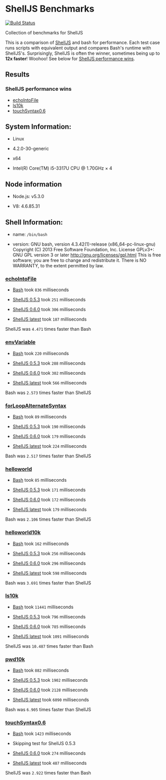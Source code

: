 # ShellJS Benchmarks

[![Build Status](https://travis-ci.org/shelljs/benchmarks.svg?branch=master)](https://travis-ci.org/shelljs/benchmarks)

Collection of benchmarks for ShellJS

This is a comparison of [ShellJS]() and bash for performance. Each test case
runs scripts with equivalent output and compares Bash's runtime with ShellJS's.
Surprisingly, ShellJS is often the winner, sometimes being up to **12x faster**!
Woohoo! See below for [ShellJS performance wins](#shelljs-performance-wins).

## Results

### ShellJS performance wins

 - [echoIntoFile](test/echoIntoFile)
 - [ls10k](test/ls10k)
 - [touchSyntax0.6](test/touchSyntax0.6)

## System Information:

 - Linux

 - 4.2.0-30-generic

 - x64

 - Intel(R) Core(TM) i5-3317U CPU @ 1.70GHz × 4

## Node information

 - Node.js: v5.3.0

 - V8: 4.6.85.31



## Shell Information:

 - name: `/bin/bash`

 - version: GNU bash, version 4.3.42(1)-release (x86_64-pc-linux-gnu)
Copyright (C) 2013 Free Software Foundation, Inc.
License GPLv3+: GNU GPL version 3 or later <http://gnu.org/licenses/gpl.html>
This is free software; you are free to change and redistribute it.
There is NO WARRANTY, to the extent permitted by law.


### [echoIntoFile](test/echoIntoFile)

 - [Bash](test/echoIntoFile/echoIntoFile.sh) took `836` milliseconds

 - [ShellJS 0.5.3](test/echoIntoFile/echoIntoFile.js) took `251` milliseconds

 - [ShellJS 0.6.0](test/echoIntoFile/echoIntoFile.js) took `306` milliseconds

 - [ShellJS latest](test/echoIntoFile/echoIntoFile.js) took `187` milliseconds

ShellJS was `4.471` times faster than Bash

### [envVariable](test/envVariable)

 - [Bash](test/envVariable/envVar.sh) took `220` milliseconds

 - [ShellJS 0.5.3](test/envVariable/envVar.js) took `288` milliseconds

 - [ShellJS 0.6.0](test/envVariable/envVar.js) took `302` milliseconds

 - [ShellJS latest](test/envVariable/envVar.js) took `566` milliseconds

Bash was `2.573` times faster than ShellJS

### [forLoopAlternateSyntax](test/forLoopAlternateSyntax)

 - [Bash](test/forLoopAlternateSyntax/helloworld10k.sh) took `89` milliseconds

 - [ShellJS 0.5.3](test/forLoopAlternateSyntax/helloworld10k.js) took `190` milliseconds

 - [ShellJS 0.6.0](test/forLoopAlternateSyntax/helloworld10k.js) took `179` milliseconds

 - [ShellJS latest](test/forLoopAlternateSyntax/helloworld10k.js) took `224` milliseconds

Bash was `2.517` times faster than ShellJS

### [helloworld](test/helloworld)

 - [Bash](test/helloworld/helloworld.sh) took `85` milliseconds

 - [ShellJS 0.5.3](test/helloworld/helloworld.js) took `171` milliseconds

 - [ShellJS 0.6.0](test/helloworld/helloworld.js) took `172` milliseconds

 - [ShellJS latest](test/helloworld/helloworld.js) took `179` milliseconds

Bash was `2.106` times faster than ShellJS

### [helloworld10k](test/helloworld10k)

 - [Bash](test/helloworld10k/helloworld10k.sh) took `162` milliseconds

 - [ShellJS 0.5.3](test/helloworld10k/helloworld10k.js) took `256` milliseconds

 - [ShellJS 0.6.0](test/helloworld10k/helloworld10k.js) took `296` milliseconds

 - [ShellJS latest](test/helloworld10k/helloworld10k.js) took `598` milliseconds

Bash was `3.691` times faster than ShellJS

### [ls10k](test/ls10k)

 - [Bash](test/ls10k/ls10k.sh) took `11441` milliseconds

 - [ShellJS 0.5.3](test/ls10k/ls10k.js) took `796` milliseconds

 - [ShellJS 0.6.0](test/ls10k/ls10k.js) took `785` milliseconds

 - [ShellJS latest](test/ls10k/ls10k.js) took `1091` milliseconds

ShellJS was `10.487` times faster than Bash

### [pwd10k](test/pwd10k)

 - [Bash](test/pwd10k/path10k.sh) took `882` milliseconds

 - [ShellJS 0.5.3](test/pwd10k/path10k.js) took `1902` milliseconds

 - [ShellJS 0.6.0](test/pwd10k/path10k.js) took `2128` milliseconds

 - [ShellJS latest](test/pwd10k/path10k.js) took `6090` milliseconds

Bash was `6.905` times faster than ShellJS

### [touchSyntax0.6](test/touchSyntax0.6)

 - [Bash](test/touchSyntax0.6/touchrm10k.sh) took `1423` milliseconds

 - Skipping test for ShellJS 0.5.3

 - [ShellJS 0.6.0](test/touchSyntax0.6/touchrm10k.js) took `274` milliseconds

 - [ShellJS latest](test/touchSyntax0.6/touchrm10k.js) took `487` milliseconds

ShellJS was `2.922` times faster than Bash